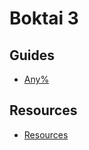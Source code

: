 # Boktai 3

## Guides

- [Any%](./shinbok/any.md)

## Resources

- [Resources](./resources/shinbok.md)
